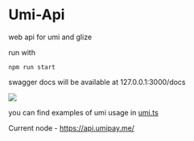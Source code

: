 # Umi-Api 

web api for umi and glize


run with
```
npm run start
```

swagger docs will be available at 127.0.0.1:3000/docs

![](https://user-images.githubusercontent.com/48860626/214658227-c8547130-9f21-4024-baac-8edb1a786f80.png)

you can find examples of umi usage in [umi.ts](./src/umi.ts)

Current node - https://api.umipay.me/